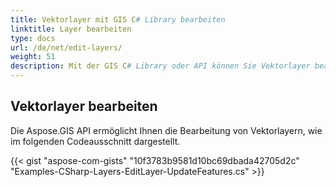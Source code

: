```yaml
---
title: Vektorlayer mit GIS C# Library bearbeiten
linktitle: Layer bearbeiten
type: docs
url: /de/net/edit-layers/
weight: 51
description: Mit der GIS C# Library oder API können Sie Vektorlayer bearbeiten, wie im Codeausschnitt in diesem Artikel gezeigt.
---
```


## **Vektorlayer bearbeiten**
Die Aspose.GIS API ermöglicht Ihnen die Bearbeitung von Vektorlayern, wie im folgenden Codeausschnitt dargestellt.

{{< gist "aspose-com-gists" "10f3783b9581d10bc69dbada42705d2c" "Examples-CSharp-Layers-EditLayer-UpdateFeatures.cs" >}}
